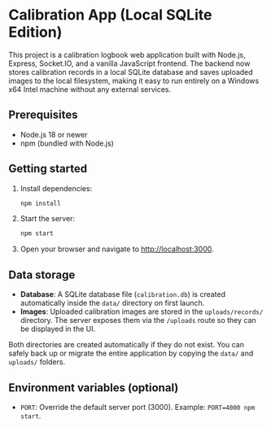 # Calibration App (Local SQLite Edition)

This project is a calibration logbook web application built with Node.js, Express, Socket.IO, and a vanilla JavaScript frontend. The backend now stores calibration records in a local SQLite database and saves uploaded images to the local filesystem, making it easy to run entirely on a Windows x64 Intel machine without any external services.

## Prerequisites

- Node.js 18 or newer
- npm (bundled with Node.js)

## Getting started

1. Install dependencies:
   ```bash
   npm install
   ```
2. Start the server:
   ```bash
   npm start
   ```
3. Open your browser and navigate to [http://localhost:3000](http://localhost:3000).

## Data storage

- **Database**: A SQLite database file (`calibration.db`) is created automatically inside the `data/` directory on first launch.
- **Images**: Uploaded calibration images are stored in the `uploads/records/` directory. The server exposes them via the `/uploads` route so they can be displayed in the UI.

Both directories are created automatically if they do not exist. You can safely back up or migrate the entire application by copying the `data/` and `uploads/` folders.

## Environment variables (optional)

- `PORT`: Override the default server port (3000). Example: `PORT=4000 npm start`.

